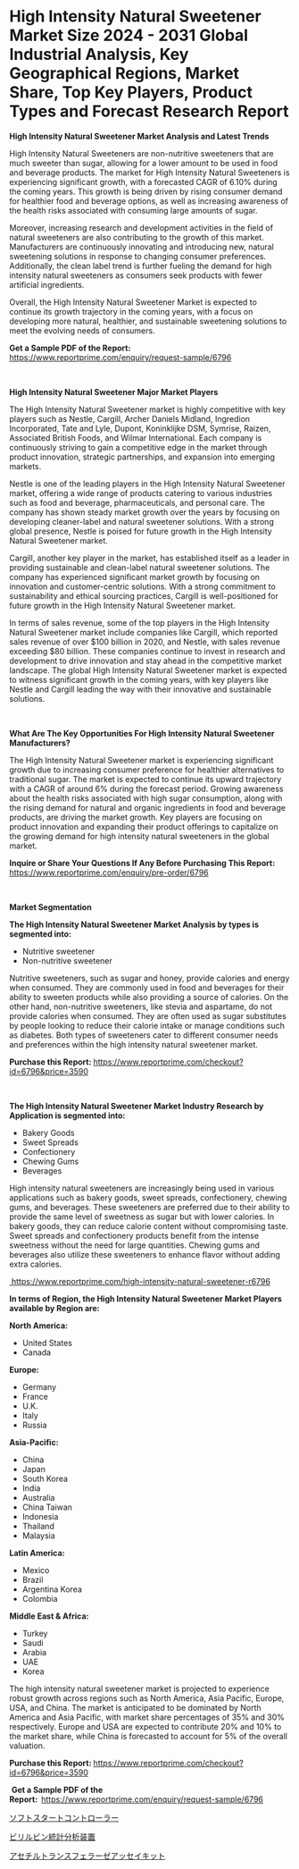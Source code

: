 <p><h1>High Intensity Natural Sweetener Market Size 2024 - 2031 Global Industrial Analysis, Key Geographical Regions, Market Share, Top Key Players, Product Types and Forecast Research Report</h1></p><p><strong>High Intensity Natural Sweetener Market Analysis and Latest Trends</strong></p>
<p><p>High Intensity Natural Sweeteners are non-nutritive sweeteners that are much sweeter than sugar, allowing for a lower amount to be used in food and beverage products. The market for High Intensity Natural Sweeteners is experiencing significant growth, with a forecasted CAGR of 6.10% during the coming years. This growth is being driven by rising consumer demand for healthier food and beverage options, as well as increasing awareness of the health risks associated with consuming large amounts of sugar.</p><p>Moreover, increasing research and development activities in the field of natural sweeteners are also contributing to the growth of this market. Manufacturers are continuously innovating and introducing new, natural sweetening solutions in response to changing consumer preferences. Additionally, the clean label trend is further fueling the demand for high intensity natural sweeteners as consumers seek products with fewer artificial ingredients.</p><p>Overall, the High Intensity Natural Sweetener Market is expected to continue its growth trajectory in the coming years, with a focus on developing more natural, healthier, and sustainable sweetening solutions to meet the evolving needs of consumers.</p></p>
<p><strong>Get a Sample PDF of the Report:&nbsp;</strong> <a href="https://www.reportprime.com/enquiry/request-sample/6796">https://www.reportprime.com/enquiry/request-sample/6796</a></p>
<p>&nbsp;</p>
<p><strong>High Intensity Natural Sweetener Major Market Players</strong></p>
<p><p>The High Intensity Natural Sweetener market is highly competitive with key players such as Nestle, Cargill, Archer Daniels Midland, Ingredion Incorporated, Tate and Lyle, Dupont, Koninklijke DSM, Symrise, Raizen, Associated British Foods, and Wilmar International. Each company is continuously striving to gain a competitive edge in the market through product innovation, strategic partnerships, and expansion into emerging markets.</p><p>Nestle is one of the leading players in the High Intensity Natural Sweetener market, offering a wide range of products catering to various industries such as food and beverage, pharmaceuticals, and personal care. The company has shown steady market growth over the years by focusing on developing cleaner-label and natural sweetener solutions. With a strong global presence, Nestle is poised for future growth in the High Intensity Natural Sweetener market.</p><p>Cargill, another key player in the market, has established itself as a leader in providing sustainable and clean-label natural sweetener solutions. The company has experienced significant market growth by focusing on innovation and customer-centric solutions. With a strong commitment to sustainability and ethical sourcing practices, Cargill is well-positioned for future growth in the High Intensity Natural Sweetener market.</p><p>In terms of sales revenue, some of the top players in the High Intensity Natural Sweetener market include companies like Cargill, which reported sales revenue of over $100 billion in 2020, and Nestle, with sales revenue exceeding $80 billion. These companies continue to invest in research and development to drive innovation and stay ahead in the competitive market landscape. The global High Intensity Natural Sweetener market is expected to witness significant growth in the coming years, with key players like Nestle and Cargill leading the way with their innovative and sustainable solutions.</p></p>
<p>&nbsp;</p>
<p><strong>What Are The Key Opportunities For High Intensity Natural Sweetener Manufacturers?</strong></p>
<p><p>The High Intensity Natural Sweetener market is experiencing significant growth due to increasing consumer preference for healthier alternatives to traditional sugar. The market is expected to continue its upward trajectory with a CAGR of around 6% during the forecast period. Growing awareness about the health risks associated with high sugar consumption, along with the rising demand for natural and organic ingredients in food and beverage products, are driving the market growth. Key players are focusing on product innovation and expanding their product offerings to capitalize on the growing demand for high intensity natural sweeteners in the global market.</p></p>
<p><strong>Inquire or Share Your Questions If Any Before Purchasing This Report:</strong> <a href="https://www.reportprime.com/enquiry/pre-order/6796">https://www.reportprime.com/enquiry/pre-order/6796</a></p>
<p>&nbsp;</p>
<p><strong>Market Segmentation</strong></p>
<p><strong>The High Intensity Natural Sweetener Market Analysis by types is segmented into:</strong></p>
<p><ul><li>Nutritive sweetener</li><li>Non-nutritive sweetener</li></ul></p>
<p><p>Nutritive sweeteners, such as sugar and honey, provide calories and energy when consumed. They are commonly used in food and beverages for their ability to sweeten products while also providing a source of calories. On the other hand, non-nutritive sweeteners, like stevia and aspartame, do not provide calories when consumed. They are often used as sugar substitutes by people looking to reduce their calorie intake or manage conditions such as diabetes. Both types of sweeteners cater to different consumer needs and preferences within the high intensity natural sweetener market.</p></p>
<p><strong>Purchase this Report:&nbsp;</strong><a href="https://www.reportprime.com/checkout?id=6796&price=3590">https://www.reportprime.com/checkout?id=6796&price=3590</a></p>
<p>&nbsp;</p>
<p><strong>The High Intensity Natural Sweetener Market Industry Research by Application is segmented into:</strong></p>
<p><ul><li>Bakery Goods</li><li>Sweet Spreads</li><li>Confectionery</li><li>Chewing Gums</li><li>Beverages</li></ul></p>
<p><p>High intensity natural sweeteners are increasingly being used in various applications such as bakery goods, sweet spreads, confectionery, chewing gums, and beverages. These sweeteners are preferred due to their ability to provide the same level of sweetness as sugar but with lower calories. In bakery goods, they can reduce calorie content without compromising taste. Sweet spreads and confectionery products benefit from the intense sweetness without the need for large quantities. Chewing gums and beverages also utilize these sweeteners to enhance flavor without adding extra calories.</p></p>
<p><a href="https://www.reportprime.com/high-intensity-natural-sweetener-r6796">&nbsp;https://www.reportprime.com/high-intensity-natural-sweetener-r6796</a></p>
<p><strong>In terms of Region, the High Intensity Natural Sweetener Market Players available by Region are:</strong></p>
<p>
    <p> <strong> North America: </strong>
        <ul>
            <li>United States</li>
            <li>Canada</li>
        </ul>
        </p> 
    <p> <strong> Europe: </strong>
        <ul>
            <li>Germany</li>
            <li>France</li>
            <li>U.K.</li>
            <li>Italy</li>
            <li>Russia</li>
        </ul>
        </p> 
    <p> <strong> Asia-Pacific: </strong>
        <ul>
            <li>China</li>
            <li>Japan</li>
            <li>South Korea</li>
            <li>India</li>
            <li>Australia</li>
            <li>China Taiwan</li>
            <li>Indonesia</li>
            <li>Thailand</li>
            <li>Malaysia</li>
        </ul>
        </p> 
    <p> <strong> Latin America: </strong>
        <ul>
            <li>Mexico</li>
            <li>Brazil</li>
            <li>Argentina Korea</li>
            <li>Colombia</li>
        </ul>
        </p> 
    <p> <strong> Middle East & Africa: </strong>
        <ul>
            <li>Turkey</li>
            <li>Saudi</li>
            <li>Arabia</li>
            <li>UAE</li>
            <li>Korea</li>
        </ul>
    </p>
    </p>
<p><p>The high intensity natural sweetener market is projected to experience robust growth across regions such as North America, Asia Pacific, Europe, USA, and China. The market is anticipated to be dominated by North America and Asia Pacific, with market share percentages of 35% and 30% respectively. Europe and USA are expected to contribute 20% and 10% to the market share, while China is forecasted to account for 5% of the overall valuation.</p></p>
<p><strong>Purchase this Report: </strong><a href="https://www.reportprime.com/checkout?id=6796&price=3590">https://www.reportprime.com/checkout?id=6796&price=3590</a></p>
<p>&nbsp;<strong>Get a Sample PDF of the Report:&nbsp;&nbsp;</strong><a href="https://www.reportprime.com/enquiry/request-sample/6796">https://www.reportprime.com/enquiry/request-sample/6796</a></p>
<p><strong></strong></p>
<p><p><a href="https://github.com/tanyaali3/Market-Research-Report-List-1/blob/main/639377375606.md">ソフトスタートコントローラー</a></p><p><a href="https://github.com/JanickJohns/Market-Research-Report-List-1/blob/main/385254175608.md">ビリルビン統計分析装置</a></p><p><a href="https://github.com/DwightHuels1/Market-Research-Report-List-1/blob/main/975443775607.md">アセチルトランスフェラーゼアッセイキット</a></p></p>